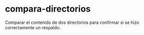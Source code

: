 # compara-directorios
Comparar el contenido de dos directorios para confirmar si se hizo correctamente un respaldo.
